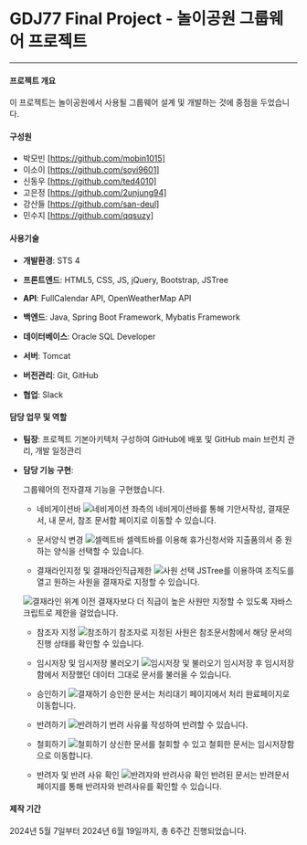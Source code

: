 # GDJ77 Final Project - 놀이공원 그룹웨어 프로젝트
---


#### 프로젝트 개요

이 프로젝트는 놀이공원에서 사용될 그룹웨어 설계 및 개발하는 것에 중점을 두었습니다.




#### 구성원
+ 박모빈 [https://github.com/mobin1015]
+ 이소이 [https://github.com/soyi9601]
+ 신동우 [https://github.com/ted4010]
+ 고은정 [https://github.com/2unjung94]
+ 강산들 [https://github.com/san-deul]
+ 민수지 [https://github.com/qqsuzy]




#### 사용기술

+ **개발환경**: STS 4

+ **프론트엔드**: HTML5, CSS, JS, jQuery, Bootstrap, JSTree

+ **API**: FullCalendar API, OpenWeatherMap API

+ **백엔드**: Java, Spring Boot Framework, Mybatis Framework

+ **데이터베이스**: Oracle SQL Developer

+ **서버**: Tomcat

+ **버전관리**: Git, GitHub

+ **협업**: Slack





#### 담당 업무 및 역할

+ **팀장**: 프로젝트 기본아키텍처 구성하여 GitHub에 배포 및 GitHub main 브런치 관리, 개발 일정관리

+ **담당 기능 구현**:
  
	그룹웨어의 전자결재 기능을 구현했습니다.


  + 네비게이션바
   ![네비게이션](https://github.com/user-attachments/assets/9147f1f3-3688-46bb-9d54-8576114e8a07)
  좌측의 네비게이션바를 통해 기안서작성, 결재문서, 내 문서, 참조 문서함 페이지로 이동할 수 있습니다.



  + 문서양식 변경
   ![셀렉트바](https://github.com/user-attachments/assets/ed1b95c4-c1bd-4f0d-8893-aea4d47cc7a9)
  셀렉트바를 이용해 휴가신청서와 지출품의서 중 원하는 양식을 선택할 수 있습니다.


 
  + 결재라인지정 및 결재라인직급제한
   ![사원 선택](https://github.com/user-attachments/assets/87eb6a88-da97-432c-98f1-a18e61cd3b75)
  JSTree를 이용하여 조직도를 열고 원하는 사원을 결재자로 지정할 수 있습니다.


    
   ![결재라인 위계](https://github.com/user-attachments/assets/49f75fd9-370c-49ce-862c-2af7f43672d9)
  이전 결재자보다 더 직급이 높은 사원만 지정할 수 있도록 자바스크립트로 제한을 걸었습니다.

  
 
  + 참조자 지정
  ![참조하기](https://github.com/user-attachments/assets/2224f9ac-fad2-4eea-b6e9-98c4e47b3d3a)
  참조자로 지정된 사원은 참조문서함에서 해당 문서의 진행 상태를 확인할 수 있습니다.



  + 임시저장 및 임시저장 불러오기
  ![임시저장 및 불러오기](https://github.com/user-attachments/assets/d90b0cd8-325c-48d9-96ad-24f359d8fee2)
  임시저장 후 임시저장함에서 저장했던 데이터 그대로 문서를 불러올 수 있습니다.



  + 승인하기
   ![결재하기](https://github.com/user-attachments/assets/1827edc8-be57-4f71-80b1-e1d6910308f6)
  승인한 문서는 처리대기 페이지에서 처리 완료페이지로 이동합니다.



  + 반려하기
   ![반려하기](https://github.com/user-attachments/assets/8d71a363-7c38-43d7-8b99-db49173b4645)
  번려 사유룰 작성하여 반려할 수 있습니다.



  + 철회하기
    ![철회하기](https://github.com/user-attachments/assets/48a4d3c7-1e7e-4fc9-92f4-94cd2550a01a)
  상신한 문서를 철회할 수 있고 철회한 문서는 임시저장함으로 이동합니다.



  + 반려자 및 반려 사유 확인
   ![반려자와 반려사유 확인](https://github.com/user-attachments/assets/ed129a68-8bed-41f5-b515-ac45c8a0697a)
  반려된 문서는 반려문서 페이지를 통해 반려자와 반려사유를 확인할 수 있습니다.




#### 제작 기간

2024년 5월 7일부터 2024년 6월 19일까지, 총 6주간 진행되었습니다.
